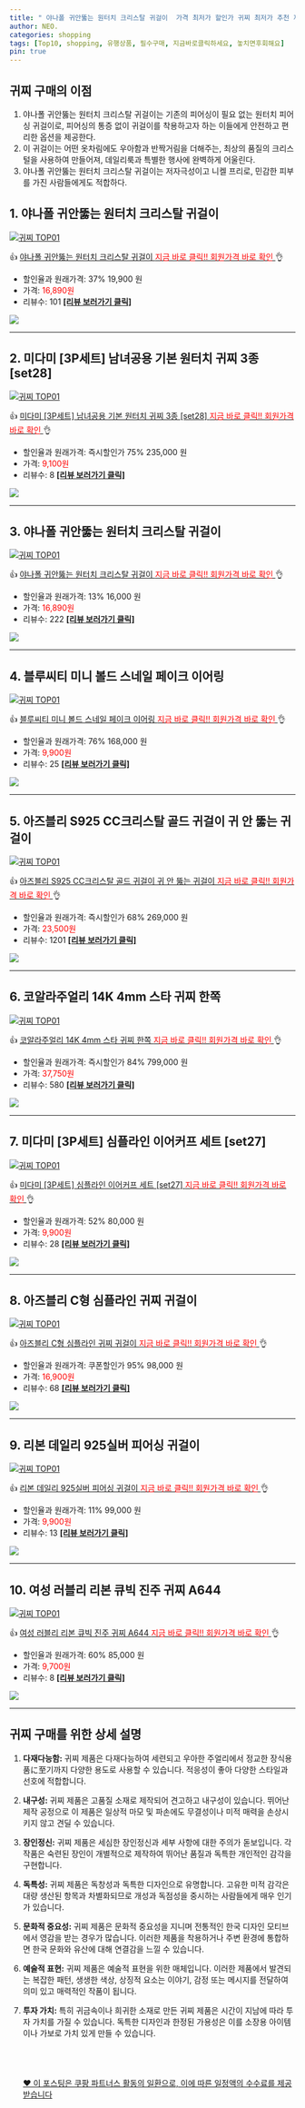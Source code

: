 ```yaml
---
title: " 야나폴 귀안뚫는 원터치 크리스탈 귀걸이  가격 최저가 할인가 귀찌 최저가 추천 제품 비교"
author: NEO.
categories: shopping
tags: [Top10, shopping, 유행상품, 필수구매, 지금바로클릭하세요, 놓치면후회해요]
pin: true
---
```

## 귀찌 구매의 이점
1. 야나폴 귀안뚫는 원터치 크리스탈 귀걸이는 기존의 피어싱이 필요 없는 원터치 피어싱 귀걸이로, 피어싱의 통증 없이 귀걸이를 착용하고자 하는 이들에게 안전하고 편리한 옵션을 제공한다.
2. 이 귀걸이는 어떤 옷차림에도 우아함과 반짝거림을 더해주는, 최상의 품질의 크리스털을 사용하여 만들어져, 데일리룩과 특별한 행사에 완벽하게 어울린다.
3. 야나폴 귀안뚫는 원터치 크리스탈 귀걸이는 저자극성이고 니켈 프리로, 민감한 피부를 가진 사람들에게도 적합하다.

   

## 1.  야나폴 귀안뚫는 원터치 크리스탈 귀걸이 

[![귀찌 TOP01](https://thumbnail7.coupangcdn.com/thumbnails/remote/490x490ex/image/vendor_inventory/5269/611531ad7ead8fffc4305b039cd36f9c9de995c6966dded23af62b80fa0e.jpg)](https://link.coupang.com/re/AFFSDP?lptag=AF3617701&subid=GithubCoopas&pageKey=7846285508&traceid=V0-153&itemId=21373681519&vendorItemId=88430950391)


👍 [ 야나폴 귀안뚫는 원터치 크리스탈 귀걸이  <font color=red> 지금 바로 클릭!! 회원가격 바로 확인 </font> ](https://link.coupang.com/re/AFFSDP?lptag=AF3617701&subid=GithubCoopas&pageKey=7846285508&traceid=V0-153&itemId=21373681519&vendorItemId=88430950391) 👌 


- 할인율과 원래가격: 37%  19,900   원
- 가격: <span style='color:red'>16,890원</span>
- 리뷰수: 101  [**[리뷰 보러가기 클릭]**](https://link.coupang.com/re/AFFSDP?lptag=AF3617701&subid=GithubCoopas&pageKey=7846285508&traceid=V0-153&itemId=21373681519&vendorItemId=88430950391)

[![](/discount_price.png)](https://link.coupang.com/re/AFFSDP?lptag=AF3617701&subid=GithubCoopas&pageKey=7846285508&traceid=V0-153&itemId=21373681519&vendorItemId=88430950391)

---


   

## 2.  미다미 [3P세트] 남녀공용 기본 원터치 귀찌 3종 [set28] 

[![귀찌 TOP01](https://thumbnail9.coupangcdn.com/thumbnails/remote/490x490ex/image/vendor_inventory/c18f/6a30f910ccc56c2510bd067796f63e3947aab2a67e1a77a0b22e630ce48f.jpg)](https://link.coupang.com/re/AFFSDP?lptag=AF3617701&subid=GithubCoopas&pageKey=7232752451&traceid=V0-153&itemId=18356969551&vendorItemId=85512080958)


👍 [ 미다미 [3P세트] 남녀공용 기본 원터치 귀찌 3종 [set28]  <font color=red> 지금 바로 클릭!! 회원가격 바로 확인 </font> ](https://link.coupang.com/re/AFFSDP?lptag=AF3617701&subid=GithubCoopas&pageKey=7232752451&traceid=V0-153&itemId=18356969551&vendorItemId=85512080958) 👌 


- 할인율과 원래가격: 즉시할인가 75%  235,000   원
- 가격: <span style='color:red'>9,100원</span>
- 리뷰수: 8  [**[리뷰 보러가기 클릭]**](https://link.coupang.com/re/AFFSDP?lptag=AF3617701&subid=GithubCoopas&pageKey=7232752451&traceid=V0-153&itemId=18356969551&vendorItemId=85512080958)

[![](/discount_price.png)](https://link.coupang.com/re/AFFSDP?lptag=AF3617701&subid=GithubCoopas&pageKey=7232752451&traceid=V0-153&itemId=18356969551&vendorItemId=85512080958)

---


   

## 3.  야나폴 귀안뚫는 원터치 크리스탈 귀걸이 

[![귀찌 TOP01](https://thumbnail7.coupangcdn.com/thumbnails/remote/490x490ex/image/vendor_inventory/5269/611531ad7ead8fffc4305b039cd36f9c9de995c6966dded23af62b80fa0e.jpg)](https://link.coupang.com/re/AFFSDP?lptag=AF3617701&subid=GithubCoopas&pageKey=7846285508&traceid=V0-153&itemId=21373681519&vendorItemId=88430950391)


👍 [ 야나폴 귀안뚫는 원터치 크리스탈 귀걸이  <font color=red> 지금 바로 클릭!! 회원가격 바로 확인 </font> ](https://link.coupang.com/re/AFFSDP?lptag=AF3617701&subid=GithubCoopas&pageKey=7846285508&traceid=V0-153&itemId=21373681519&vendorItemId=88430950391) 👌 


- 할인율과 원래가격: 13%  16,000   원
- 가격: <span style='color:red'>16,890원</span>
- 리뷰수: 222  [**[리뷰 보러가기 클릭]**](https://link.coupang.com/re/AFFSDP?lptag=AF3617701&subid=GithubCoopas&pageKey=7846285508&traceid=V0-153&itemId=21373681519&vendorItemId=88430950391)

[![](/discount_price.png)](https://link.coupang.com/re/AFFSDP?lptag=AF3617701&subid=GithubCoopas&pageKey=7846285508&traceid=V0-153&itemId=21373681519&vendorItemId=88430950391)

---


   

## 4.  블루씨티 미니 볼드 스네일 페이크 이어링 

[![귀찌 TOP01](https://thumbnail10.coupangcdn.com/thumbnails/remote/490x490ex/image/vendor_inventory/71b5/0dafeaacca0d3bbfef95adad51e1c3f929da98dd43410adb510b4afd2fc9.jpg)](https://link.coupang.com/re/AFFSDP?lptag=AF3617701&subid=GithubCoopas&pageKey=7559779522&traceid=V0-153&itemId=19914026760&vendorItemId=87013901254)


👍 [ 블루씨티 미니 볼드 스네일 페이크 이어링  <font color=red> 지금 바로 클릭!! 회원가격 바로 확인 </font> ](https://link.coupang.com/re/AFFSDP?lptag=AF3617701&subid=GithubCoopas&pageKey=7559779522&traceid=V0-153&itemId=19914026760&vendorItemId=87013901254) 👌 


- 할인율과 원래가격: 76%  168,000   원
- 가격: <span style='color:red'>9,900원</span>
- 리뷰수: 25  [**[리뷰 보러가기 클릭]**](https://link.coupang.com/re/AFFSDP?lptag=AF3617701&subid=GithubCoopas&pageKey=7559779522&traceid=V0-153&itemId=19914026760&vendorItemId=87013901254)

[![](/discount_price.png)](https://link.coupang.com/re/AFFSDP?lptag=AF3617701&subid=GithubCoopas&pageKey=7559779522&traceid=V0-153&itemId=19914026760&vendorItemId=87013901254)

---


   

## 5.  아즈블리 S925 CC크리스탈 골드 귀걸이 귀 안 뚫는 귀걸이 

[![귀찌 TOP01](https://thumbnail9.coupangcdn.com/thumbnails/remote/490x490ex/image/vendor_inventory/0c67/57f0773c3f2515dce5d940f3c0a6b532a4aa9e6907a11965922530b4e095.jpg)](https://link.coupang.com/re/AFFSDP?lptag=AF3617701&subid=GithubCoopas&pageKey=7612580988&traceid=V0-153&itemId=20165031222&vendorItemId=87257387758)


👍 [ 아즈블리 S925 CC크리스탈 골드 귀걸이 귀 안 뚫는 귀걸이  <font color=red> 지금 바로 클릭!! 회원가격 바로 확인 </font> ](https://link.coupang.com/re/AFFSDP?lptag=AF3617701&subid=GithubCoopas&pageKey=7612580988&traceid=V0-153&itemId=20165031222&vendorItemId=87257387758) 👌 


- 할인율과 원래가격: 즉시할인가 68%  269,000   원
- 가격: <span style='color:red'>23,500원</span>
- 리뷰수: 1201  [**[리뷰 보러가기 클릭]**](https://link.coupang.com/re/AFFSDP?lptag=AF3617701&subid=GithubCoopas&pageKey=7612580988&traceid=V0-153&itemId=20165031222&vendorItemId=87257387758)

[![](/discount_price.png)](https://link.coupang.com/re/AFFSDP?lptag=AF3617701&subid=GithubCoopas&pageKey=7612580988&traceid=V0-153&itemId=20165031222&vendorItemId=87257387758)

---


   

## 6.  코알라주얼리 14K 4mm 스타 귀찌 한쪽 

[![귀찌 TOP01](https://thumbnail7.coupangcdn.com/thumbnails/remote/490x490ex/image/vendor_inventory/f1fe/a934dfe228043c4f76a78265a32fd09d43c457eec7eb393b9143d1619dfa.jpg)](https://link.coupang.com/re/AFFSDP?lptag=AF3617701&subid=GithubCoopas&pageKey=5496789106&traceid=V0-153&itemId=8527041023&vendorItemId=75814539151)


👍 [ 코알라주얼리 14K 4mm 스타 귀찌 한쪽  <font color=red> 지금 바로 클릭!! 회원가격 바로 확인 </font> ](https://link.coupang.com/re/AFFSDP?lptag=AF3617701&subid=GithubCoopas&pageKey=5496789106&traceid=V0-153&itemId=8527041023&vendorItemId=75814539151) 👌 


- 할인율과 원래가격: 즉시할인가 84%  799,000   원
- 가격: <span style='color:red'>37,750원</span>
- 리뷰수: 580  [**[리뷰 보러가기 클릭]**](https://link.coupang.com/re/AFFSDP?lptag=AF3617701&subid=GithubCoopas&pageKey=5496789106&traceid=V0-153&itemId=8527041023&vendorItemId=75814539151)

[![](/discount_price.png)](https://link.coupang.com/re/AFFSDP?lptag=AF3617701&subid=GithubCoopas&pageKey=5496789106&traceid=V0-153&itemId=8527041023&vendorItemId=75814539151)

---


   

## 7.  미다미 [3P세트] 심플라인 이어커프 세트 [set27] 

[![귀찌 TOP01](https://thumbnail9.coupangcdn.com/thumbnails/remote/490x490ex/image/vendor_inventory/1564/95c6c7aa860662092051fd9819261c414704f41a1c99762f54302a39db87.jpg)](https://link.coupang.com/re/AFFSDP?lptag=AF3617701&subid=GithubCoopas&pageKey=7232725208&traceid=V0-153&itemId=18356854865&vendorItemId=85512034306)


👍 [ 미다미 [3P세트] 심플라인 이어커프 세트 [set27]  <font color=red> 지금 바로 클릭!! 회원가격 바로 확인 </font> ](https://link.coupang.com/re/AFFSDP?lptag=AF3617701&subid=GithubCoopas&pageKey=7232725208&traceid=V0-153&itemId=18356854865&vendorItemId=85512034306) 👌 


- 할인율과 원래가격: 52%  80,000   원
- 가격: <span style='color:red'>9,900원</span>
- 리뷰수: 28  [**[리뷰 보러가기 클릭]**](https://link.coupang.com/re/AFFSDP?lptag=AF3617701&subid=GithubCoopas&pageKey=7232725208&traceid=V0-153&itemId=18356854865&vendorItemId=85512034306)

[![](/discount_price.png)](https://link.coupang.com/re/AFFSDP?lptag=AF3617701&subid=GithubCoopas&pageKey=7232725208&traceid=V0-153&itemId=18356854865&vendorItemId=85512034306)

---


   

## 8.  아즈블리 C형 심플라인 귀찌 귀걸이 

[![귀찌 TOP01](https://thumbnail10.coupangcdn.com/thumbnails/remote/490x490ex/image/vendor_inventory/e9b3/bf87b95f4db5fe751e4af74dc4c339501cc36c0c8f40ae2a6338ef618384.png)](https://link.coupang.com/re/AFFSDP?lptag=AF3617701&subid=GithubCoopas&pageKey=7579551030&traceid=V0-153&itemId=20005405095&vendorItemId=87102433284)


👍 [ 아즈블리 C형 심플라인 귀찌 귀걸이  <font color=red> 지금 바로 클릭!! 회원가격 바로 확인 </font> ](https://link.coupang.com/re/AFFSDP?lptag=AF3617701&subid=GithubCoopas&pageKey=7579551030&traceid=V0-153&itemId=20005405095&vendorItemId=87102433284) 👌 


- 할인율과 원래가격: 쿠폰할인가 95%  98,000   원
- 가격: <span style='color:red'>16,900원</span>
- 리뷰수: 68  [**[리뷰 보러가기 클릭]**](https://link.coupang.com/re/AFFSDP?lptag=AF3617701&subid=GithubCoopas&pageKey=7579551030&traceid=V0-153&itemId=20005405095&vendorItemId=87102433284)

[![](/discount_price.png)](https://link.coupang.com/re/AFFSDP?lptag=AF3617701&subid=GithubCoopas&pageKey=7579551030&traceid=V0-153&itemId=20005405095&vendorItemId=87102433284)

---


   

## 9.  리본 데일리 925실버 피어싱 귀걸이 

[![귀찌 TOP01](https://thumbnail8.coupangcdn.com/thumbnails/remote/490x490ex/image/vendor_inventory/6ed4/04f9a38f89f9819052e6349ccffad6bc82fbfb967278090faa8b8d09b9d2.jpg)](https://link.coupang.com/re/AFFSDP?lptag=AF3617701&subid=GithubCoopas&pageKey=7890206808&traceid=V0-153&itemId=21599460996&vendorItemId=88650977642)


👍 [ 리본 데일리 925실버 피어싱 귀걸이  <font color=red> 지금 바로 클릭!! 회원가격 바로 확인 </font> ](https://link.coupang.com/re/AFFSDP?lptag=AF3617701&subid=GithubCoopas&pageKey=7890206808&traceid=V0-153&itemId=21599460996&vendorItemId=88650977642) 👌 


- 할인율과 원래가격: 11%  99,000   원
- 가격: <span style='color:red'>9,900원</span>
- 리뷰수: 13  [**[리뷰 보러가기 클릭]**](https://link.coupang.com/re/AFFSDP?lptag=AF3617701&subid=GithubCoopas&pageKey=7890206808&traceid=V0-153&itemId=21599460996&vendorItemId=88650977642)

[![](/discount_price.png)](https://link.coupang.com/re/AFFSDP?lptag=AF3617701&subid=GithubCoopas&pageKey=7890206808&traceid=V0-153&itemId=21599460996&vendorItemId=88650977642)

---


   

## 10.  여성 러블리 리본 큐빅 진주 귀찌 A644 

[![귀찌 TOP01](https://thumbnail8.coupangcdn.com/thumbnails/remote/490x490ex/image/vendor_inventory/4a13/4e180b00b7924e72d09f456163c80f3cdb1c6bc777c35c5d8f088b79bef4.jpg)](https://link.coupang.com/re/AFFSDP?lptag=AF3617701&subid=GithubCoopas&pageKey=7692371509&traceid=V0-153&itemId=20573972784&vendorItemId=87649246642)


👍 [ 여성 러블리 리본 큐빅 진주 귀찌 A644  <font color=red> 지금 바로 클릭!! 회원가격 바로 확인 </font> ](https://link.coupang.com/re/AFFSDP?lptag=AF3617701&subid=GithubCoopas&pageKey=7692371509&traceid=V0-153&itemId=20573972784&vendorItemId=87649246642) 👌 


- 할인율과 원래가격: 60%  85,000   원
- 가격: <span style='color:red'>9,700원</span>
- 리뷰수: 8  [**[리뷰 보러가기 클릭]**](https://link.coupang.com/re/AFFSDP?lptag=AF3617701&subid=GithubCoopas&pageKey=7692371509&traceid=V0-153&itemId=20573972784&vendorItemId=87649246642)

[![](/discount_price.png)](https://link.coupang.com/re/AFFSDP?lptag=AF3617701&subid=GithubCoopas&pageKey=7692371509&traceid=V0-153&itemId=20573972784&vendorItemId=87649246642)

---
## 귀찌 구매를 위한 상세 설명
1. **다재다능함:** 귀찌 제품은 다재다능하여 세련되고 우아한 주얼리에서 정교한 장식용품に至기까지 다양한 용도로 사용할 수 있습니다. 적응성이 좋아 다양한 스타일과 선호에 적합합니다.

2. **내구성:** 귀찌 제품은 고품질 소재로 제작되어 견고하고 내구성이 있습니다. 뛰어난 제작 공정으로 이 제품은 일상적 마모 및 파손에도 무결성이나 미적 매력을 손상시키지 않고 견딜 수 있습니다.

3. **장인정신:** 귀찌 제품은 세심한 장인정신과 세부 사항에 대한 주의가 돋보입니다. 각 작품은 숙련된 장인이 개별적으로 제작하여 뛰어난 품질과 독특한 개인적인 감각을 구현합니다.

4. **독특성:** 귀찌 제품은 독창성과 독특한 디자인으로 유명합니다. 고유한 미적 감각은 대량 생산된 항목과 차별화되므로 개성과 독점성을 중시하는 사람들에게 매우 인기가 있습니다.

5. **문화적 중요성:** 귀찌 제품은 문화적 중요성을 지니며 전통적인 한국 디자인 모티브에서 영감을 받는 경우가 많습니다. 이러한 제품을 착용하거나 주변 환경에 통합하면 한국 문화와 유산에 대해 연결감을 느낄 수 있습니다.

6. **예술적 표현:** 귀찌 제품은 예술적 표현을 위한 매체입니다. 이러한 제품에서 발견되는 복잡한 패턴, 생생한 색상, 상징적 요소는 이야기, 감정 또는 메시지를 전달하여 의미 있고 매력적인 작품이 됩니다.

7. **투자 가치:** 특히 귀금속이나 희귀한 소재로 만든 귀찌 제품은 시간이 지남에 따라 투자 가치를 가질 수 있습니다. 독특한 디자인과 한정된 가용성은 이를 소장용 아이템이나 가보로 가치 있게 만들 수 있습니다.<br><br><br><br><br> [ ❤  이 포스팅은 쿠팡 파트너스 활동의 일환으로, 이에 따른 일정액의 수수료를 제공받습니다](https://link.coupang.com/a/bcEFyh)